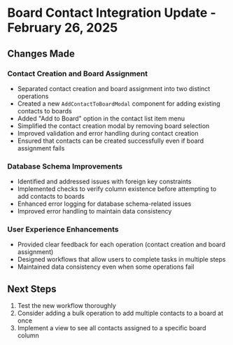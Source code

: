 # Board Contact Integration Update - February 26, 2025

## Changes Made

### Contact Creation and Board Assignment
- Separated contact creation and board assignment into two distinct operations
- Created a new `AddContactToBoardModal` component for adding existing contacts to boards
- Added "Add to Board" option in the contact list item menu
- Simplified the contact creation modal by removing board selection
- Improved validation and error handling during contact creation
- Ensured that contacts can be created successfully even if board assignment fails

### Database Schema Improvements
- Identified and addressed issues with foreign key constraints
- Implemented checks to verify column existence before attempting to add contacts to boards
- Enhanced error logging for database schema-related issues
- Improved error handling to maintain data consistency

### User Experience Enhancements
- Provided clear feedback for each operation (contact creation and board assignment)
- Designed workflows that allow users to complete tasks in multiple steps
- Maintained data consistency even when some operations fail

## Next Steps
1. Test the new workflow thoroughly
2. Consider adding a bulk operation to add multiple contacts to a board at once
3. Implement a view to see all contacts assigned to a specific board column
